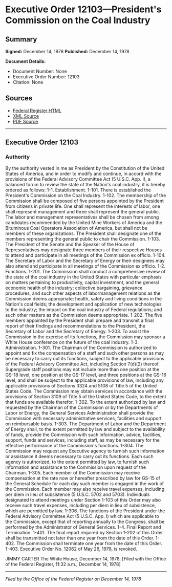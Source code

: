 # Executive Order 12103—President's Commission on the Coal Industry

## Summary

**Signed:** December 14, 1978
**Published:** December 14, 1978

**Document Details:**
- Document Number: None
- Executive Order Number: 12103
- Citation: None

## Sources
- [Federal Register HTML](https://www.presidency.ucsb.edu/documents/executive-order-12103-presidents-commission-the-coal-industry)
- [XML Source](None)
- [PDF Source](None)

---

## Executive Order 12103

### Authority

By the authority vested in me as President by the Constitution of the United States of America, and in order to modify and continue, in accord with the provisions of the Federal Advisory Committee Act (5 U.S.C. App. I), a balanced forum to review the state of the Nation's coal industry, it is hereby ordered as follows:
1-1. Establishment.
1-101. There is established the President's Commission on the Coal Industry.
1-102. The membership of the Commission shall be composed of five persons appointed by the President from citizens in private life. One shall represent the interests of labor, one shall represent management and three shall represent the general public. The labor and management representatives shall be chosen from among candidates recommended by the United Mine Workers of America and the Bituminous Coal Operators Association of America, but shall not be members of these organizations. The President shall designate one of the members representing the general public to chair the Commission.
1-103. The President of the Senate and the Speaker of the House of Representatives may designate three members of their respective Houses to attend and participate in all meetings of the Commission ex officio.
1-104. The Secretary of Labor and the Secretary of Energy or their designees may also attend and participate in all meetings of the Commission ex officio.
1-2. Functions.
1-201. The Commission shall conduct a comprehensive review of the state of the coal industry in the United States with particular emphasis on matters pertaining to productivity, capital investment, and the general economic health of the industry; collective bargaining, grievance procedures, and such other aspects of labormanagement relations as the Commission deems appropriate; health, safety and living conditions in the Nation's coal fields; the development and application of new technologies to the industry; the impact on the coal industry of Federal regulations; and such other matters as the Commission deems appropriate.
1-202. The five members appointed by the President shall prepare and transmit a final report of their findings and recommendations to the President, the Secretary of Labor and the Secretary of Energy.
1-203. To assist the Commission in the exercise of its functions, the Commission may sponsor a White House conference on the future of the coal industry.
1-3. Administration.
1-301. The Chairman of the Commission is authorized to appoint and fix the compensation of a staff and such other persons as may be necessary to carry out its functions, subject to the applicable provisions of the Federal Advisory Committee Act, including Section 7(d)(2) thereof. Supergrade staff positions may not include more than one position at the GS-18 level, one position at the GS-17 level, and three positions at the GS-16 level, and shall be subject to the applicable provisions of law, including any applicable provisions of Sections 3324 and 5108 of Title 5 of the United States Code. The Commission may obtain services in accordance with the provisions of Section 3109 of Title 5 of the United States Code, to the extent that funds are available therefor.
1-302. To the extent authorized by law and requested by the Chairman of the Commission or by the Departments of Labor or Energy, the General Services Administration shall provide the Commission with necessary administrative services, facilities and support on reimbursable basis.
1-303. The Department of Labor and the Department of Energy shall, to the extent permitted by law and subject to the availability of funds, provide the Commission with such information, advice, facilities, support, funds and services, including staff, as may be necessary for the effective performance of the Commission's functions.
1-304. The Commission may request any Executive agency to furnish such information or assistance it deems necessary to carry out its functions. Each such agency is authorized, to the extent permitted by law, to furnish such information and assistance to the Commission upon request of the Chairman.
1-305. Each member of the Commission may receive compensation at the rate now or hereafter prescribed by law for GS-15 of the General Schedule for each day such member is engaged in the work of the Commission. Each member may also receive travel expenses, including per diem in lieu of subsistence (5 U.S.C. 5702 and 5703). Individuals designated to attend meetings under Section 1-103 of this Order may also receive such travel expenses, including per diem in lieu of subsistence, which are permitted by law.
1-306. The functions of the President under the Federal Advisory Committee Act (5 U.S.C. App. I) which are applicable to the Commission, except that of reporting annually to the Congress, shall be performed by the Administrator of General Services.
1-4. Final Report and Termination.
1-401. The final report required by Section 1-202 of this Order shall be transmitted not later than one year from the date of this Order.
1-402. The Commission shall terminate one year from the date of this Order.
1-403. Executive Order No. 12062 of May 26, 1978, is revoked.

JIMMY CARTER
The White House,
December 14, 1978.
[Filed with the Office of the Federal Register, 11:32 a.m., December 14, 1978]

---

*Filed by the Office of the Federal Register on December 14, 1978*
